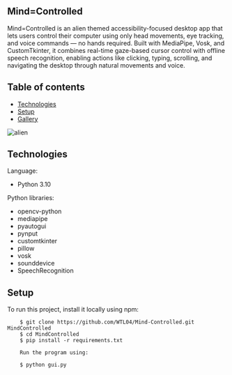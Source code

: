 ## Mind=Controlled 

Mind=Controlled is an alien themed accessibility-focused desktop app that lets users control their computer using only head movements, eye tracking, and voice commands — no hands required.
Built with MediaPipe, Vosk, and CustomTkinter, it combines real-time gaze-based cursor control with offline speech recognition, enabling actions like clicking, typing, scrolling, and navigating the desktop through natural movements and voice.


## Table of contents
* [Technologies](#technologies)
* [Setup](#setup)
* [Gallery](#gallery)

![alien](./images/lockedin.gif)


  
## Technologies
  Language:
  * Python 3.10

  Python libraries:
  * opencv-python
  * mediapipe
  * pyautogui
  * pynput
  * customtkinter
  * pillow
  * vosk
  * sounddevice
  * SpeechRecognition
  
## Setup
To run this project, install it locally using npm:

```
    $ git clone https://github.com/WTL04/Mind-Controlled.git MindControlled
    $ cd MindControlled
    $ pip install -r requirements.txt
```

```
    Run the program using:

    $ python gui.py
```
